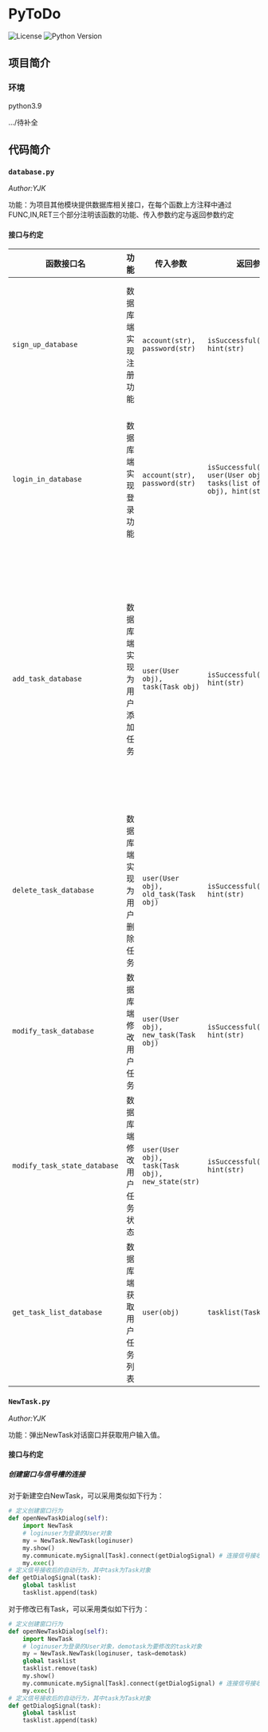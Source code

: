 # PyToDo

![License](https://img.shields.io/github/license/saltyfishyjk/PyToDo) ![Python Version](https://img.shields.io/badge/python-3.9-brightgreen)  

## 项目简介

### 环境

python3.9



.../待补全

## 代码简介

### `database.py`

*Author:YJK*

功能：为项目其他模块提供数据库相关接口，在每个函数上方注释中通过FUNC,IN,RET三个部分注明该函数的功能、传入参数约定与返回参数约定

#### 接口与约定

| 函数接口名                   | 功能                       | 传入参数                                         | 返回参数                                                     | 其他                                                         |
| ---------------------------- | -------------------------- | ------------------------------------------------ | ------------------------------------------------------------ | ------------------------------------------------------------ |
| `sign_up_database`           | 数据库端实现注册功能       | `account(str), password(str)`                    | `isSuccessful(boolean), hint(str)`                           | 调用者应在前端检查用户两次输入的密码是否一样，一样后才可调用本函数。<br/>第一个返回值为`True`时说明注册成功，为`Flase`说明注册失败，第二个字符串`hint`说明成功/失败的可能原因。 |
| `login_in_database`          | 数据库端实现登录功能       | `account(str), password(str)`                    | `isSuccessful(boolean), user(User obj), tasks(list of Task obj), hint(str)` | `isSuccessful`和`hint`功能同上。<br/>当登录成功时，第二个返回值`user`为非空`User`对象，包含用户在数据库中的信息；第三个返回值`tasks`为`Task`对象的列表，包含用户在数据库中存储的任务们。<br/> |
| `add_task_database`          | 数据库端实现为用户添加任务 | `user(User obj), task(Task obj)`                 | `isSuccessful(boolean), hint(str)`                           | **数据库中通过User的id和Task的id作为与其他User和Task区分的唯一标志，在login_in_database得到的user和tasks需要妥善保存**<br/>调用该接口时，第一个传入参数是登录时得到的`User`对象，第二个传入参数是要添加的`Task`对象。<br/>新建的`Task`对象的`id`不需要写，设为`None`即可（默认构造器就是`None`），数据库会根据库内数据自动生成`id`，**并修改传入Task对象的id**。 |
| `delete_task_database`       | 数据库端实现为用户删除任务 | `user(User obj), old_task(Task obj)`             | `isSuccessful(boolean), hint(str)`                           | 删除某个任务，这里同样以任务的`id`为唯一标识符，需要妥善保存在`add_task_database`传入的`Task`对象。 |
| `modify_task_database`       | 数据库端修改用户任务       | `user(User obj), new_task(Task obj)`             | `isSuccessful(boolean), hint(str)`                           | 修改已经存在的任务。<br/>调用者修改特定Task的除ID外的任意属性，并将其和User对象一同传入本函数，即可修改对象属性。 |
| `modify_task_state_database` | 数据库端修改用户任务状态   | `user(User obj), task(Task obj), new_state(str)` | `isSuccessful(boolean), hint(str)`                           | 修改已经存在的任务的状态。<br/>调用者将用户对象、任务对象和new_state传入，即可修改对象属性。 |
| `get_task_list_database`     | 数据库端获取用户任务列表   | `user(obj)`                                      | `tasklist(Task[])`                                           |                                                              |

### `NewTask.py`

*Author:YJK*

功能：弹出NewTask对话窗口并获取用户输入值。

#### 接口与约定

##### 创建窗口与信号槽的连接

对于新建空白NewTask，可以采用类似如下行为：

```python
# 定义创建窗口行为
def openNewTaskDialog(self):
	import NewTask
    # loginuser为登录的User对象
	my = NewTask.NewTask(loginuser)
	my.show()
	my.communicate.mySignal[Task].connect(getDialogSignal) # 连接信号接收后的自动行为
	my.exec()
# 定义信号接收后的自动行为，其中task为Task对象
def getDialogSignal(task):
	global tasklist
	tasklist.append(task)  
```

对于修改已有Task，可以采用类似如下行为：

```python
# 定义创建窗口行为
def openNewTaskDialog(self):
	import NewTask
    # loginuser为登录的User对象，demotask为要修改的task对象
	my = NewTask.NewTask(loginuser, task=demotask)
    global tasklist
    tasklist.remove(task)
	my.show()
	my.communicate.mySignal[Task].connect(getDialogSignal) # 连接信号接收后的自动行为
	my.exec()
# 定义信号接收后的自动行为，其中task为Task对象
def getDialogSignal(task):
	global tasklist
	tasklist.append(task)  
```

